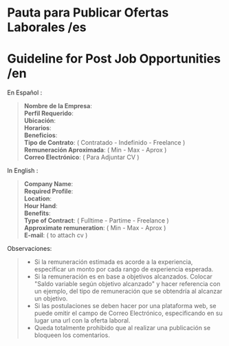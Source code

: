 # Pauta para Publicar Ofertas Laborales /es
# Guideline for Post Job Opportunities /en 

En Español : 
>**Nombre de la Empresa**:                                                                                                      
>**Perfil Requerido**:                                                                                                          
>**Ubicación**:                                                                                                                 
>**Horarios**:                                                                                                                  
>**Beneficios**:                                                                                                                
>**Tipo de Contrato**: ( Contratado - Indefinido - Freelance )                                                                       
>**Remuneración Aproximada**: ( Min - Max - Aprox )                                                                             
>**Correo Electrónico**: ( Para Adjuntar CV )                                                                                   

In English : 
>**Company Name**:                                                                                                      
>**Required Profile**:                                                                                                          
>**Location**:                                                                                                                 
>**Hour Hand**:                                                                                                                  
>**Benefits**:                                                                                                                
>**Type of Contract**: ( Fulltime - Partime - Freelance )                                                                       
>**Approximate remuneration**: ( Min - Max - Aprox )                                                                             
>**E-mail**: ( to attach cv )

Observaciones:
> * Si la remuneración estimada es acorde a la experiencia, especificar un monto por cada rango de experiencia esperada.
> * Si la remuneración es en base a objetivos alcanzados. Colocar "Saldo variable según objetivo alcanzado" y hacer referencia con un ejemplo, del tipo de remuneración que se obtendría al alcanzar un objetivo.
> * Si las postulaciones se deben hacer por una plataforma web, se puede omitir el campo de Correo Electrónico, especificando en su lugar una url con la oferta laboral.
>* Queda totalmente prohibido que al realizar una publicación se bloqueen los comentarios. 
